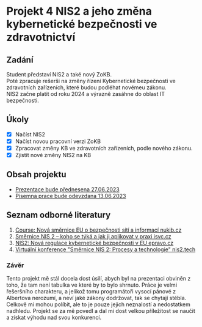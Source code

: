# Projekt 4 NIS2 a jeho změna kybernetické bezpečnosti ve zdravotnictví 

## Zadání

Student představí NIS2 a také nový ZoKB.  
Poté zpracuje rešerši na změny řízení Kybernetické bezpečnosti ve zdravotních zařízeních, které budou podléhat novémeu zákonu.  
NIS2 začne platit od roku 2024 a výrazně zasáhne do oblast IT bezpečnosti.  

## Úkoly

- [X] Načíst NIS2
- [X] Načíst novou pracovní verzi ZoKB
- [X] Zpracovat změny KB ve zdravotních zařízeních, podle nového zákonu.
- [X] Zjistit nové změny NIS2 na KB

## Obsah projektu

- [Prezentace bude přednesena 27.06.2023](kochanek_nis2_prezentace.pptx)
- [Pisemna prace bude odevzdana 13.06.2023](kochanek_nis2_pisemnacast.docx)

## Seznam odborné literatury

1. [Course: Nová směrnice EU o bezpečnosti sítí a informací nukib.cz](https://osveta.nukib.cz/course/view.php?id=145)
2. [Směrnice NIS 2 – koho se týká a jak ji aplikovat v praxi isvc.cz](https://www.isvs.cz/smernice-nis-2-koho-se-tyka-a-jak-ji-aplikovat-v-praxi/)
3. [NIS2: Nová regulace kybernetické bezpečnosti v EU epravo.cz](https://www.epravo.cz/top/clanky/nis2-nova-regulace-kyberneticke-bezpecnosti-veu-115691.html)
4. [Virtuální konference "Směrnice NIS 2: Procesy a technologie" nis2.tech](https://nis2.tech/)

### Závěr

Tento projekt mě stál docela dost úsilí, abych byl na prezentaci obviněn z toho, že tam není tabulka ve které by to bylo shrnuto. Práce je velmi řešeršního charakteru, a jelikož tomu programátoři vysocí pánové z Albertova nerozumí, a neví jaké zákony dodržovat, tak se chytají stébla. Celkově mi mohou políbit, ale to je pouze jejich neznalostí a nedostatkem nadhledu. Projekt se za mě povedl a dal mi dost velkou příležitost se naučit a získat výhodu nad svou konkurencí.